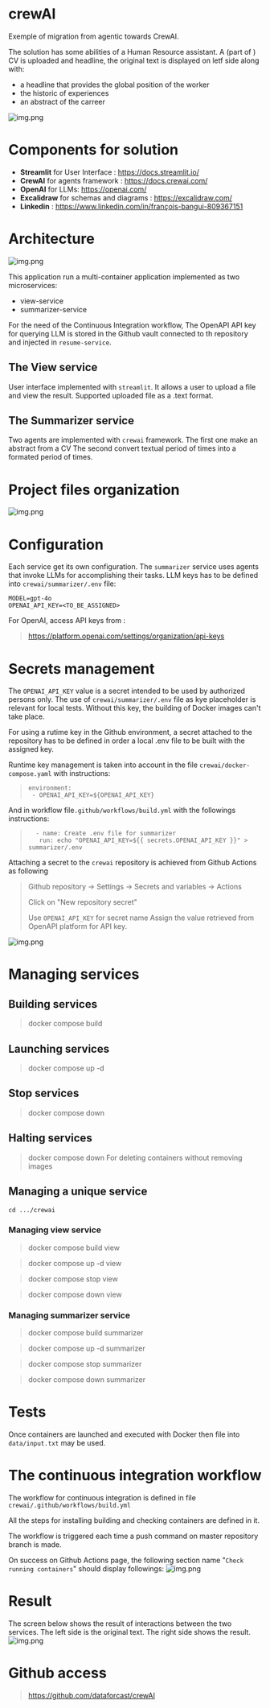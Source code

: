 # crewAI
Exemple of migration from agentic towards CrewAI.

The solution has some abilities of a Human Resource assistant.
A (part of ) CV is uploaded and headline, the original text is displayed on letf side 
along with: 
- a headline that provides the global position of the worker
- the historic of experiences
- an abstract of the carreer 

![img.png](doc/result.png)

# Components for solution

- **Streamlit** for User Interface : https://docs.streamlit.io/
- **CrewAI** for agents framework : https://docs.crewai.com/
- **OpenAI** for LLMs: https://openai.com/
- **Excalidraw** for schemas and diagrams : https://excalidraw.com/
- **Linkedin** : https://www.linkedin.com/in/françois-bangui-809367151

# Architecture
![img.png](doc/docker.png)


This application run a multi-container application implemented as two microservices:
- view-service
- summarizer-service

For the need of the Continuous Integration workflow, The OpenAPI API key for querying LLM 
is stored in the Github vault connected to th repository and injected in `resume-service`.

## The View service
User interface implemented with `streamlit`. It allows a user to 
upload a file and view the result.
Supported uploaded file as a .text format.

## The Summarizer service
Two agents are implemented with `crewai` framework.
The first one make an abstract from a CV
The second convert textual period of times into a formated period of times.

# Project files organization
![img.png](doc/projectfile.png)

# Configuration
Each service get its own configuration.
The `summarizer` service uses agents that invoke LLMs for accomplishing their tasks.
LLM keys has to be defined into `crewai/summarizer/.env` file:
```
MODEL=gpt-4o
OPENAI_API_KEY=<TO_BE_ASSIGNED>
```
For OpenAI, access API keys from :
> https://platform.openai.com/settings/organization/api-keys

# Secrets management
The `OPENAI_API_KEY` value is a secret intended to be used by authorized persons only.
The use of `crewai/summarizer/.env` file as kye placeholder is relevant for local tests.
Without this key, the building of Docker images can't take place.

For using a rutime key in the Github environment, a secret attached to the repository has to be defined 
in order a local .env file to be built with the assigned key.

Runtime key management is taken into account in the file `crewai/docker-compose.yaml` with instructions:
>     environment:
>      - OPENAI_API_KEY=${OPENAI_API_KEY}

And in workflow file` .github/workflows/build.yml ` with the followings instructions:
>
>       - name: Create .env file for summarizer
>        run: echo "OPENAI_API_KEY=${{ secrets.OPENAI_API_KEY }}" > summarizer/.env


Attaching a secret to the `crewai` repository is achieved from Github Actions as following
> 
> Github repository -> Settings -> Secrets and variables -> Actions
> 
> Click on "New repository secret"
> 
> Use `OPENAI_API_KEY` for secret name
> Assign the value retrieved from OpenAPI platform for API key.
> 
![img.png](doc/githubsecret.png)
> 

# Managing services
## Building services
> docker compose build
## Launching services
> docker compose up -d

## Stop services
> docker compose down

## Halting services
> docker compose down
For deleting containers without removing images 
## Managing a unique service
`cd .../crewai`

### Managing view service
> docker compose build view

> docker compose up -d view

> docker compose stop view

> docker compose down view
 
### Managing summarizer service
> docker compose build summarizer

> docker compose up -d summarizer

> docker compose stop summarizer

> docker compose down summarizer
# Tests
Once containers are launched and executed with Docker then file into `data/input.txt` may 
be used.

# The continuous integration workflow
The workflow for continuous integration is defined in file `crewai/.github/workflows/build.yml`

All the steps for installing building and checking containers are defined in it.

The workflow is triggered each time a push command on master repository branch is made.

On success on Github Actions page, the following section name "`Check running containers`" should display followings:
![img.png](doc/checkrunningcontainers.png)
# Result
The screen below shows the result of interactions between the two services. 
The left side is the original text.
The right side shows the result.
![img.png](doc/result.png)



# Github access
> https://github.com/dataforcast/crewAI